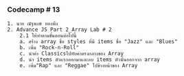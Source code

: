 ### Codecamp # 13
    1. นาย ณัฐพงษ์ ทองพึง
    2. Advance JS Part 2_Array Lab # 2
        2.1 ให้ทำตามขั้นตอนต่อไปนี้
        a. สร้าง array ชื่อ styles ที่มี items ชื่อ "Jazz" และ "Blues"
        b. เพิ่ม "Rock-n-Roll"
        c. นำค่า Classicsไปทับค่าตรงกลางของ Array
        d. นำ items ตัวแรกออกมาและลบ items ตัวนั้นออกจาก array
        e. เพิ่ม"Rap" และ "Reggae" ไปข้างหน้าของ Array